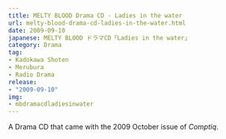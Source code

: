 ```yaml
---
title: MELTY BLOOD Drama CD - Ladies in the water
url: melty-blood-drama-cd-ladies-in-the-water.html
date: 2009-09-10
japanese: MELTY BLOOD ドラマCD「Ladies in the water」
category: Drama
tag:
- Kadokawa Shoten
- Merubura
- Radio Drama
release:
- "2009-09-10"
img:
- mbdramacdladiesinwater
---
```


A Drama CD that came with the 2009 October issue of *Comptiq*.